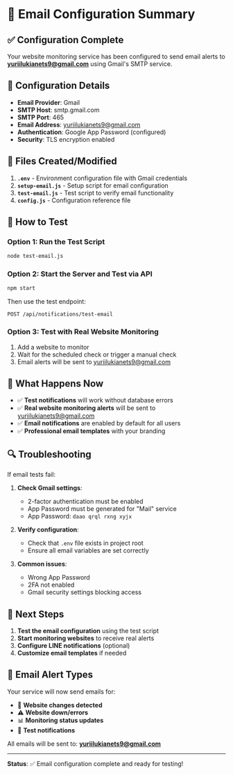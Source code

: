 # 📧 Email Configuration Summary

## ✅ Configuration Complete

Your website monitoring service has been configured to send email alerts to **yuriilukianets9@gmail.com** using Gmail's SMTP service.

## 🔧 Configuration Details

- **Email Provider**: Gmail
- **SMTP Host**: smtp.gmail.com
- **SMTP Port**: 465
- **Email Address**: yuriilukianets9@gmail.com
- **Authentication**: Google App Password (configured)
- **Security**: TLS encryption enabled

## 📁 Files Created/Modified

1. **`.env`** - Environment configuration file with Gmail credentials
2. **`setup-email.js`** - Setup script for email configuration
3. **`test-email.js`** - Test script to verify email functionality
4. **`config.js`** - Configuration reference file

## 🚀 How to Test

### Option 1: Run the Test Script
```bash
node test-email.js
```

### Option 2: Start the Server and Test via API
```bash
npm start
```

Then use the test endpoint:
```
POST /api/notifications/test-email
```

### Option 3: Test with Real Website Monitoring
1. Add a website to monitor
2. Wait for the scheduled check or trigger a manual check
3. Email alerts will be sent to yuriilukianets9@gmail.com

## 📧 What Happens Now

- ✅ **Test notifications** will work without database errors
- ✅ **Real website monitoring alerts** will be sent to yuriilukianets9@gmail.com
- ✅ **Email notifications** are enabled by default for all users
- ✅ **Professional email templates** with your branding

## 🔍 Troubleshooting

If email tests fail:

1. **Check Gmail settings**:
   - 2-factor authentication must be enabled
   - App Password must be generated for "Mail" service
   - App Password: `daao qrql rxng xyjx`

2. **Verify configuration**:
   - Check that `.env` file exists in project root
   - Ensure all email variables are set correctly

3. **Common issues**:
   - Wrong App Password
   - 2FA not enabled
   - Gmail security settings blocking access

## 📱 Next Steps

1. **Test the email configuration** using the test script
2. **Start monitoring websites** to receive real alerts
3. **Configure LINE notifications** (optional)
4. **Customize email templates** if needed

## 🎯 Email Alert Types

Your service will now send emails for:

- 🔔 **Website changes detected**
- ⚠️ **Website down/errors**
- 📊 **Monitoring status updates**
- 🧪 **Test notifications**

All emails will be sent to: **yuriilukianets9@gmail.com**

---

**Status**: ✅ Email configuration complete and ready for testing!
